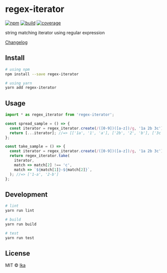 # regex-iterator

[![npm](https://img.shields.io/npm/v/regex-iterator.svg)](https://www.npmjs.com/package/regex-iterator)
[![build](https://img.shields.io/travis/ikatyang/regex-iterator/master.svg)](https://travis-ci.org/ikatyang/regex-iterator/builds)
[![coverage](https://img.shields.io/codecov/c/github/ikatyang/regex-iterator.svg)](https://codecov.io/gh/ikatyang/regex-iterator)

string matching iterator using regular expression

[Changelog](https://github.com/ikatyang/regex-iterator/blob/master/CHANGELOG.md)

## Install

```sh
# using npm
npm install --save regex-iterator

# using yarn
yarn add regex-iterator
```

## Usage

```ts
import * as regex_iterator from 'regex-iterator';

const spread_sample = () => {
  const iterator = regex_iterator.create(/([0-9])([a-z])/g, '1a 2b 3c');
  return [...iterator]; //=> [['1a', '1', 'a'], ['2b', '2', 'b'], ['3c', '3', 'c']]
};

const take_sample = () => {
  const iterator = regex_iterator.create(/([0-9])([a-z])/g, '1a 2b 3c');
  return regex_iterator.take(
    iterator,
    match => match[2] !== 'c',
    match => `${match[1]}-${match[2]}`,
  ); //=> ['1-a', '2-b']
};
```

## Development

```sh
# lint
yarn run lint

# build
yarn run build

# test
yarn run test
```

## License

MIT © [Ika](https://github.com/ikatyang)
